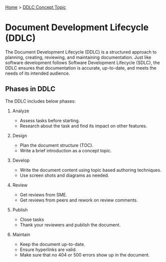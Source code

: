[Home](../index.md) &gt;
  [DDLC Concept Topic](#document-development-lifecycle-ddlc)

Document Development Lifecycle (DDLC)
=====================================

The Document Development Lifecycle (DDLC) is a structured approach to planning, creating, reviewing, and maintaining documentation.
Just like software development follows Software Development Lifecycle (SDLC), the DDLC ensures that documentation is accurate, up-to-date, and meets the needs of its intended audience.

Phases in DDLC
--------------

The DDLC includes below phases:

1. Analyze
    - Assess tasks before starting.
    - Research about the task and find its impact on other features.
  
2. Design
    - Plan the document structure (TOC).
    - Write a brief introduction as a concept topic.

3. Develop
    - Write the document content using topic based authoring techniques.
    - Use screen shots and diagrams as needed.

4. Review
    - Get reviews from SME.
    - Get reviews from peers and rework on review comments.

5. Publish
    - Close tasks
    - Thank your reviewers and publish the document.

6. Maintain
    - Keep the document up-to-date.
    - Ensure hyperlinks are valid.
    - Make sure that no 404 or 500 errors show up in the document.
  
